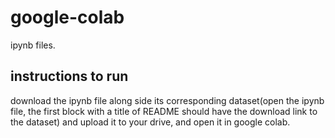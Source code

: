 # google-colab
ipynb files.

## instructions to run
download the ipynb file along side its corresponding dataset(open the ipynb file, the first block with a title of README should have the download link to the dataset) and upload it to your drive, and open it in google colab.
